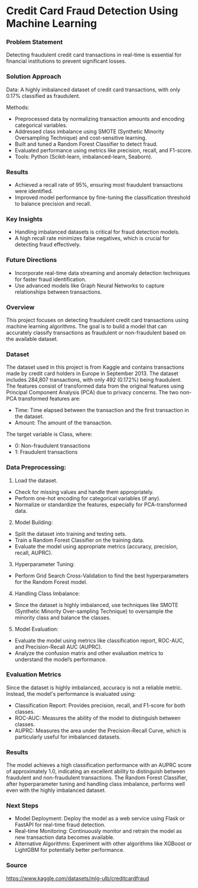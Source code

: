 # Credit Card Fraud Detection Using Machine Learning

### Problem Statement

Detecting fraudulent credit card transactions in real-time is essential for financial institutions to prevent significant losses.

### Solution Approach

Data: A highly imbalanced dataset of credit card transactions, with only 0.17% classified as fraudulent.

Methods:

- Preprocessed data by normalizing transaction amounts and encoding categorical variables.
- Addressed class imbalance using SMOTE (Synthetic Minority Oversampling Technique) and cost-sensitive learning.
- Built and tuned a Random Forest Classifier to detect fraud.
- Evaluated performance using metrics like precision, recall, and F1-score.
- Tools: Python (Scikit-learn, imbalanced-learn, Seaborn).

### Results

- Achieved a recall rate of 95%, ensuring most fraudulent transactions were identified.
- Improved model performance by fine-tuning the classification threshold to balance precision and recall.

### Key Insights

- Handling imbalanced datasets is critical for fraud detection models.
- A high recall rate minimizes false negatives, which is crucial for detecting fraud effectively.

### Future Directions

- Incorporate real-time data streaming and anomaly detection techniques for faster fraud identification.
- Use advanced models like Graph Neural Networks to capture relationships between transactions.

### Overview

This project focuses on detecting fraudulent credit card transactions using machine learning algorithms. The goal is to build a model that can accurately classify transactions as fraudulent or non-fraudulent based on the available dataset. 

### Dataset 

The dataset used in this project is from Kaggle and contains transactions made by credit card holders in Europe in September 2013. The dataset includes 284,807 transactions, with only 492 (0.172%) being fraudulent. The features consist of transformed data from the original features using Principal Component Analysis (PCA) due to privacy concerns. The two non-PCA transformed features are:

- Time: Time elapsed between the transaction and the first transaction in the dataset.
- Amount: The amount of the transaction.

The target variable is Class, where:

- 0: Non-fraudulent transactions
- 1: Fraudulent transactions
    
### Data Preprocessing:

1. Load the dataset.
- Check for missing values and handle them appropriately.
- Perform one-hot encoding for categorical variables (if any).
- Normalize or standardize the features, especially for PCA-transformed data.

2. Model Building:
- Split the dataset into training and testing sets.
- Train a Random Forest Classifier on the training data.
- Evaluate the model using appropriate metrics (accuracy, precision, recall, AUPRC).

3. Hyperparameter Tuning:
- Perform Grid Search Cross-Validation to find the best hyperparameters for the Random Forest model.

4. Handling Class Imbalance:
- Since the dataset is highly imbalanced, use techniques like SMOTE (Synthetic Minority Over-sampling Technique) to oversample the minority class and balance the classes.

5. Model Evaluation:
- Evaluate the model using metrics like classification report, ROC-AUC, and Precision-Recall AUC (AUPRC).
- Analyze the confusion matrix and other evaluation metrics to understand the model’s performance.

### Evaluation Metrics

Since the dataset is highly imbalanced, accuracy is not a reliable metric. Instead, the model's performance is evaluated using:
- Classification Report: Provides precision, recall, and F1-score for both classes.
- ROC-AUC: Measures the ability of the model to distinguish between classes.
- AUPRC: Measures the area under the Precision-Recall Curve, which is particularly useful for imbalanced datasets.

### Results

The model achieves a high classification performance with an AUPRC score of approximately 1.0, indicating an excellent ability to distinguish between fraudulent and non-fraudulent transactions. The Random Forest Classifier, after hyperparameter tuning and handling class imbalance, performs well even with the highly imbalanced dataset.

### Next Steps

- Model Deployment: Deploy the model as a web service using Flask or FastAPI for real-time fraud detection.
- Real-time Monitoring: Continuously monitor and retrain the model as new transaction data becomes available.
- Alternative Algorithms: Experiment with other algorithms like XGBoost or LightGBM for potentially better performance.

### Source

https://www.kaggle.com/datasets/mlg-ulb/creditcardfraud
